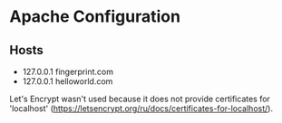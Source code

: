 # Apache Configuration 
## Hosts
- 127.0.0.1 fingerprint.com
- 127.0.0.1 helloworld.com

Let's Encrypt wasn't used because it does not provide certificates for 'localhost' (https://letsencrypt.org/ru/docs/certificates-for-localhost/).
